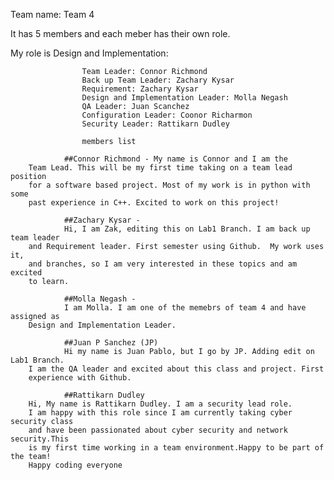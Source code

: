Team name: Team 4

It has 5 members and each meber has their own role.

My role is Design and Implementation:


                    Team Leader: Connor Richmond
                    Back up Team Leader: Zachary Kysar
                    Requirement: Zachary Kysar
                    Design and Implementation Leader: Molla Negash
                    QA Leader: Juan Scanchez
                    Configuration Leader: Coonor Richarmon
                    Security Leader: Rattikarn Dudley

                    members list

                ##Connor Richmond - My name is Connor and I am the 
		Team Lead. This will be my first time taking on a team lead position 
		for a software based project. Most of my work is in python with some
		past experience in C++. Excited to work on this project!

                ##Zachary Kysar -
                Hi, I am Zak, editing this on Lab1 Branch. I am back up team leader 
		and Requirement leader. First semester using Github.  My work uses it, 
		and branches, so I am very interested in these topics and am excited 
		to learn.  

                ##Molla Negash -
                I am Molla. I am one of the memebrs of team 4 and have assigned as 
		Design and Implementation Leader. 

                ##Juan P Sanchez (JP)
                Hi my name is Juan Pablo, but I go by JP. Adding edit on Lab1 Branch. 
		I am the QA leader and excited about this class and project. First 
		experience with Github. 

                ##Rattikarn Dudley
		Hi, My name is Rattikarn Dudley. I am a security lead role. 
		I am happy with this role since I am currently taking cyber security class 
		and have been passionated about cyber security and network security.This 
		is my first time working in a team environment.Happy to be part of the team! 
		Happy coding everyone 
